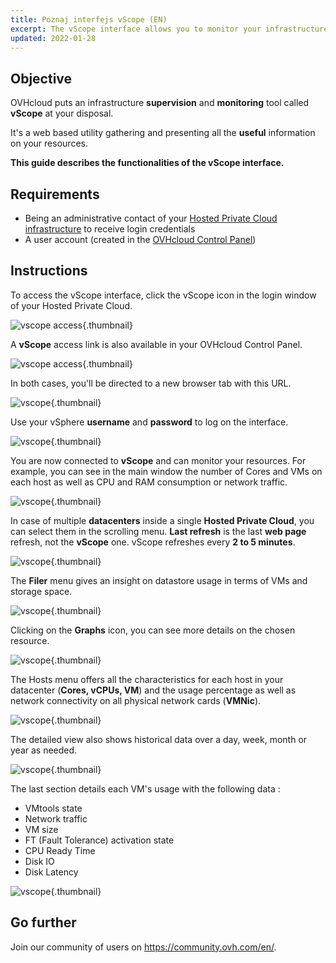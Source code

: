 ```yaml
---
title: Poznaj interfejs vScope (EN)
excerpt: The vScope interface allows you to monitor your infrastructure
updated: 2022-01-28
---
```


## Objective

OVHcloud puts an infrastructure **supervision** and **monitoring** tool called **vScope** at your disposal.

It's a web based utility gathering and presenting all the **useful** information on your resources.

**This guide describes the functionalities of the vScope interface.**

## Requirements

- Being an administrative contact of your [Hosted Private Cloud infrastructure](https://www.ovhcloud.com/pl/enterprise/products/hosted-private-cloud/) to receive login credentials
- A user account (created in the [OVHcloud Control Panel](https://www.ovh.com/auth/?action=gotomanager&from=https://www.ovh.pl/&ovhSubsidiary=pl))

## Instructions

To access the vScope interface, click the vScope icon in the login window of your Hosted Private Cloud.

![vscope access](gatewayPCC.png){.thumbnail}

A **vScope** access link is also available in your OVHcloud Control Panel.

![vscope access](managerLink.png){.thumbnail}

In both cases, you'll be directed to a new browser tab with this URL.

![vscope](vScope12.png){.thumbnail}

Use your vSphere **username** and **password** to log on the interface.

![vscope](vScope11.png){.thumbnail}

You are now connected to **vScope** and can monitor your resources. For example, you can see in the main window the number of Cores and VMs on each host as well as CPU and RAM consumption or network traffic.

![vscope](vScope.png){.thumbnail}

In case of multiple **datacenters** inside a single **Hosted Private Cloud**, you can select them in the scrolling menu. **Last refresh** is the last **web page** refresh, not the **vScope** one. vScope refreshes every **2 to 5 minutes**.

![vscope](how_to_use_vscope_images_vScope1.png){.thumbnail}

The **Filer** menu gives an insight on datastore usage in terms of VMs and storage space.

![vscope](vScope2.png){.thumbnail}

Clicking on the **Graphs** icon, you can see more details on the chosen resource.

![vscope](vScope7.png){.thumbnail}

The Hosts menu offers all the characteristics for each host in your datacenter (**Cores, vCPUs, VM**) and the usage percentage as well as network connectivity on all physical network cards (**VMNic**).

![vscope](vScope4.png){.thumbnail}

The detailed view also shows historical data over a day, week, month or year as needed.

![vscope](vScope8.png){.thumbnail}

The last section details each VM's usage with the following data :

- VMtools state
- Network traffic
- VM size
- FT (Fault Tolerance) activation state
- CPU Ready Time
- Disk IO
- Disk Latency

![vscope](vScope6.png){.thumbnail}

## Go further

Join our community of users on <https://community.ovh.com/en/>.

